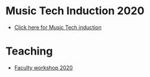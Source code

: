 
<!--

# Learning

* [Sonic Pi resources](http://ereed.gitbook.io)
* [View repo](https://github.com/MrReedSWCHS/mrreedswchs.github.io)

-->

# Music Tech Induction 2020
* [Click here for Music Tech induction](induction2020/index.html)

# Teaching

* [Faculty workshop 2020](https://mrreedswchs.github.io/sonicpi2020/index.html)

<!--
* [Faculty workshop, 2019](https://github.com/MrReedSWCHS/sonicpi-190619)
  * [Presentation](https://mrreedswchs.github.io/pres/pres.html)
-->

